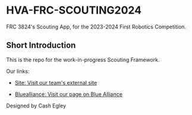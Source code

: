 # HVA-FRC-SCOUTING2024

FRC 3824's Scouting App, for the 2023-2024 First Robotics Competition.

## Short Introduction

This is the repo for the work-in-progress Scouting Framework.

Our links:

- [Site: Visit our team's external site](https://rohawktics.org/home/)

- [Bluealliance: Visit our page on Blue Alliance](https://www.thebluealliance.com/team/3824)

Designed by Cash Egley
